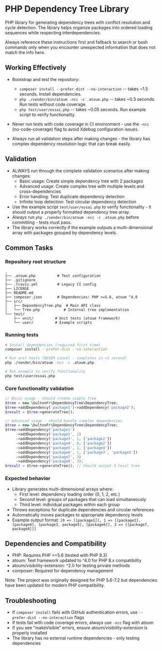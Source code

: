 # PHP Dependency Tree Library

PHP library for generating dependency trees with conflict resolution and cycle detection. The library helps organize packages into ordered loading sequences while respecting interdependencies.

Always reference these instructions first and fallback to search or bash commands only when you encounter unexpected information that does not match the info here.

## Working Effectively

- Bootstrap and test the repository:
  - `composer install --prefer-dist --no-interaction` -- takes ~1.5 seconds. Install dependencies.
  - `php ./vendor/bin/atoum -ncc -c .atoum.php` -- takes ~0.3 seconds. Run tests without code coverage.
  - `php test/user/essai.php` -- takes ~0.05 seconds. Run example script to verify functionality.

- Never run tests with code coverage in CI environment - use the `-ncc` (no-code-coverage) flag to avoid Xdebug configuration issues.

- Always run all validation steps after making changes - the library has complex dependency resolution logic that can break easily.

## Validation

- ALWAYS run through the complete validation scenarios after making changes:
  - Basic usage: Create simple dependency tree with 2 packages
  - Advanced usage: Create complex tree with multiple levels and cross-dependencies 
  - Error handling: Test duplicate dependency detection
  - Infinite loop detection: Test circular dependency detection
- Use the example script `test/user/essai.php` to verify functionality - it should output a properly formatted dependency tree array.
- Always run `php ./vendor/bin/atoum -ncc -c .atoum.php` before committing - tests must pass.
- The library works correctly if the example outputs a multi-dimensional array with packages grouped by dependency levels.

## Common Tasks

### Repository root structure
```
.
├── .atoum.php          # Test configuration
├── .gitignore
├── .travis.yml         # Legacy CI config
├── LICENSE
├── README.md
├── composer.json       # Dependencies: PHP >=5.6, atoum ^4.0
├── src/
│   ├── DependencyTree.php  # Main API class
│   └── Tree.php           # Internal tree implementation
└── test/
    ├── unit/          # Unit tests (atoum framework)
    └── user/          # Example scripts
```

### Running tests
```bash
# Install dependencies (required first time)
composer install --prefer-dist --no-interaction

# Run unit tests (NEVER cancel - completes in <1 second)
php ./vendor/bin/atoum -ncc -c .atoum.php

# Run example to verify functionality
php test/user/essai.php
```

### Core functionality validation
```php
// Basic usage - should create simple tree
$tree = new \bultonFr\DependencyTree\DependencyTree;
$tree->addDependency('package1')->addDependency('package2');
$result = $tree->generateTree();

// Advanced usage - should handle complex dependencies
$tree = new \bultonFr\DependencyTree\DependencyTree;
$tree->addDependency('package1')
     ->addDependency('package2', 1)
     ->addDependency('package3', 1, ['package2'])
     ->addDependency('package4', 0, ['package2'])
     ->addDependency('package5', 1, ['package4'])
     ->addDependency('package6', 1, ['package3', 'package5'])
     ->addDependency('package7', 3)
     ->addDependency('package8', 3);
$result = $tree->generateTree(); // Should output 3-level tree
```

### Expected behavior
- Library generates multi-dimensional arrays where:
  - First level: dependency loading order (0, 1, 2, etc.)
  - Second level: groups of packages that can load simultaneously
  - Third level: individual packages within each group
- Throws exceptions for duplicate dependencies and circular references
- Automatically moves packages to appropriate dependency levels
- Example output format: `[0 => [[package1]], 1 => [[package2], [package4], [package3, package5], [package6]], 3 => [[package7, package8]]]`

## Dependencies and Compatibility

- PHP: Requires PHP >=5.6 (tested with PHP 8.3)
- atoum: Test framework updated to ^4.0 for PHP 8.x compatibility
- atoum/visibility-extension: ^2.0 for testing private methods
- composer: Required for dependency management

Note: The project was originally designed for PHP 5.6-7.2 but dependencies have been updated for modern PHP compatibility.

## Troubleshooting

- If `composer install` fails with GitHub authentication errors, use `--prefer-dist --no-interaction` flags
- If tests fail with code coverage errors, always use `-ncc` flag with atoum
- If you see "makeVisible" errors, ensure atoum/visibility-extension is properly installed
- The library has no external runtime dependencies - only testing dependencies